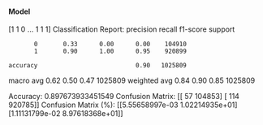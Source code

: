 #### Model
[1 1 0 ... 1 1 1]
Classification Report:
              precision    recall  f1-score   support

           0       0.33      0.00      0.00    104910
           1       0.90      1.00      0.95    920899

    accuracy                           0.90   1025809
   macro avg       0.62      0.50      0.47   1025809
weighted avg       0.84      0.90      0.85   1025809

Accuracy: 0.897673933451549
Confusion Matrix:
[[    57 104853]
 [   114 920785]]
Confusion Matrix (%):
[[5.55658997e-03 1.02214935e+01]
 [1.11131799e-02 8.97618368e+01]]
